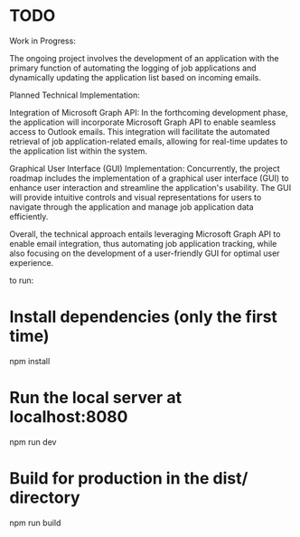 # TODO
Work in Progress:

The ongoing project involves the development of an application with the primary function of automating the logging of job applications and dynamically updating the application list based on incoming emails.

Planned Technical Implementation:

Integration of Microsoft Graph API: In the forthcoming development phase, the application will incorporate Microsoft Graph API to enable seamless access to Outlook emails. This integration will facilitate the automated retrieval of job application-related emails, allowing for real-time updates to the application list within the system.

Graphical User Interface (GUI) Implementation: Concurrently, the project roadmap includes the implementation of a graphical user interface (GUI) to enhance user interaction and streamline the application's usability. The GUI will provide intuitive controls and visual representations for users to navigate through the application and manage job application data efficiently.

Overall, the technical approach entails leveraging Microsoft Graph API to enable email integration, thus automating job application tracking, while also focusing on the development of a user-friendly GUI for optimal user experience.


to run: 
# Install dependencies (only the first time)
npm install

# Run the local server at localhost:8080
npm run dev

# Build for production in the dist/ directory
npm run build

